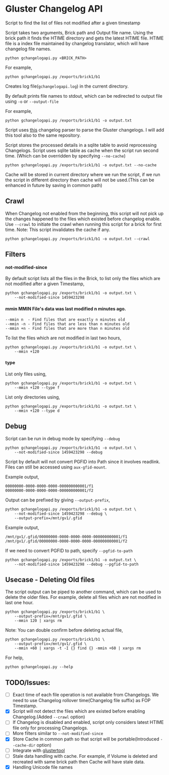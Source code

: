 # Gluster Changelog API

Script to find the list of files not modified after a given timestamp

Script takes two arguments, Brick path and Output file name. Using the
brick path it finds the HTIME directory and gets the latest HTIME
file. HTIME file is a index file maintained by changelog translator,
which will have changelog file names.

    python gchangelogapi.py <BRICK_PATH>

For example,

    python gchangelogapi.py /exports/brick1/b1

Creates log file(`gchangelogapi.log`) in the current directory.

By default prints file names to stdout, which can be redirected to
output file using `-o` or `--output-file`

For example,

    python gchangelogapi.py /exports/brick1/b1 -o output.txt

Script uses
[this](https://github.com/gluster/glustertool/blob/master/glustertool/plugins/changelogparser.py)
changelog parser to parse the Gluster changelogs. I will add this tool
also to the same repository.

Script stores the processed details in a sqlite table to avoid
reprocessing Changelogs. Script uses sqlite table as cache when the
script run second time. (Which can be overridden by specifying
`--no-cache`)

    python gchangelogapi.py /exports/brick1/b1 -o output.txt --no-cache

Cache will be stored in current directory where we run the script, if
we run the script in different directory then cache will not be
used.(This can be enhanced in future by saving in common path)

## Crawl
When Changelog not enabled from the beginning, this script will not
pick up the changes happened to the files which existed before
changelog enable. Use `--crawl` to initiate the crawl when running
this script for a brick for first time. Note: This script invalidates
the cache if any.

	python gchangelogapi.py /exports/brick1/b1 -o output.txt --crawl

## Filters
#### not-modified-since <TS>
By default script lists all the files in the Brick, to list only the
files which are not modified after a given Timestamp,

    python gchangelogapi.py /exports/brick1/b1 -o output.txt \
        --not-modified-since 1459423298

#### mmin MMIN File's data was last modified n minutes ago.

	--mmin n  - Find files that are exactly n minutes old
    --mmin -n - Find files that are less than n minutes old
    --mmin +n - Find files that are more than n minutes old

To list the files which are not modified in last two hours,

    python gchangelogapi.py /exports/brick1/b1 -o output.txt \
        --mmin +120

#### type
List only files using,

    python gchangelogapi.py /exports/brick1/b1 -o output.txt \
		--mmin +120 --type f

List only directories using,

    python gchangelogapi.py /exports/brick1/b1 -o output.txt \
		--mmin +120 --type d

## Debug
Script can be run in debug mode by specifying `--debug`

    python gchangelogapi.py /exports/brick1/b1 -o output.txt \
        --not-modified-since 1459423298 --debug

Script by default will not convert PGFID into Path since it involves
readlink. Files can still be accessed using `aux-gfid-mount`.

Example output,

    00000000-0000-0000-0000-000000000001/f1
    00000000-0000-0000-0000-000000000001/f2

Output can be prefixed by giving `--output-prefix`,

    python gchangelogapi.py /exports/brick1/b1 -o output.txt \
        --not-modified-since 1459423298 --debug \
        --output-prefix=/mnt/gv1/.gfid

Example output,

    /mnt/gv1/.gfid/00000000-0000-0000-0000-000000000001/f1
    /mnt/gv1/.gfid/00000000-0000-0000-0000-000000000001/f2

If we need to convert PGFID to path, specify `--pgfid-to-path`

    python gchangelogapi.py /exports/brick1/b1 -o output.txt \
        --not-modified-since 1459423298 --debug --pgfid-to-path

## Usecase - Deleting Old files
The script output can be piped to another command, which can be used
to delete the older files. For example, delete all files which are not
modified in last one hour.

    python gchangelogapi.py /exports/brick1/b1 \
        --output-prefix=/mnt/gv1/.gfid \
        --mmin 120 | xargs rm

Note: You can double confirm before deleting actual file,

    python gchangelogapi.py /exports/brick1/b1 \
        --output-prefix=/mnt/gv1/.gfid \
        --mmin +60 | xargs -t -I {} find {} -mmin +60 | xargs rm

For help,

    python gchangelogapi.py --help


## TODO/Issues:

- [ ] Exact time of each file operation is not available from
  Changelogs. We need to use Changelog rollover time(Changelog file
  suffix) as FOP Timestamp.
- [X] Script will not detect the files which are existed before
  enabling Changelog.(Added `--crawl` option)
- [ ] If Changelog is disabled and enabled, script only considers
  latest HTIME file only for processing Changelogs.
- [ ] More filters similar to `--not-modified-since`
- [X] Store Cache in common path so that script will be
  portable(Introduced `--cache-dir` option)
- [ ] Integrate with [glustertool](https://github.com/gluster/glustertool)
- [ ] Stale data handling with cache. For example, if Volume is deleted
  and recreated with same brick path then Cache will have stale data.
- [X] Handling Unicode file names
